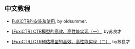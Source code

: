 ## 中文教程

+ [FuXiCTR的安装和使用](https://zhuanlan.zhihu.com/p/456280709), by oldsummer.

+ [[FuxiCTR] CTR模型的高效、高性能实现（一）](https://zhuanlan.zhihu.com/p/437373335), by苏良才

+ [[FuxiCTR] CTR预估模型的高效、高性能实现（二）](https://zhuanlan.zhihu.com/p/453385054), by苏良才

